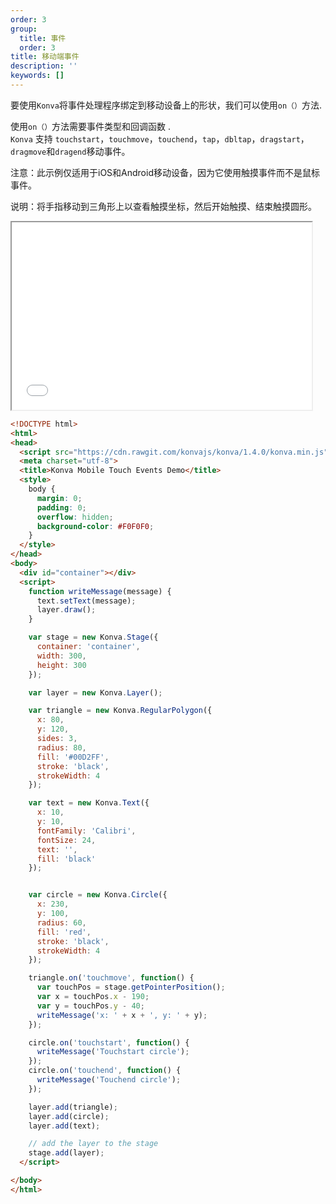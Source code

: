 ```yaml
---
order: 3
group:
  title: 事件
  order: 3
title: 移动端事件
description: ''
keywords: []
---
```


要使用`Konva`将事件处理程序绑定到移动设备上的形状，我们可以使用`on（）`方法.      
  
使用`on（）`方法需要事件类型和回调函数 .   
`Konva` 支持  `touchstart`，`touchmove`，`touchend`，`tap`，`dbltap`，`dragstart`，`dragmove`和`dragend`移动事件。 



注意：此示例仅适用于iOS和Android移动设备，因为它使用触摸事件而不是鼠标事件。  

说明：将手指移动到三角形上以查看触摸坐标，然后开始触摸、结束触摸圆形。


<iframe src="/downloads/code/events/Mobile_Events.html" style="width: 50vw;height:300px;"></iframe>


```html
<!DOCTYPE html>
<html>
<head>
  <script src="https://cdn.rawgit.com/konvajs/konva/1.4.0/konva.min.js"></script>
  <meta charset="utf-8">
  <title>Konva Mobile Touch Events Demo</title>
  <style>
    body {
      margin: 0;
      padding: 0;
      overflow: hidden;
      background-color: #F0F0F0;
    }
  </style>
</head>
<body>
  <div id="container"></div>
  <script>
    function writeMessage(message) {
      text.setText(message);
      layer.draw();
    }

    var stage = new Konva.Stage({
      container: 'container',
      width: 300,
      height: 300
    });

    var layer = new Konva.Layer();

    var triangle = new Konva.RegularPolygon({
      x: 80,
      y: 120,
      sides: 3,
      radius: 80,
      fill: '#00D2FF',
      stroke: 'black',
      strokeWidth: 4
    });

    var text = new Konva.Text({
      x: 10,
      y: 10,
      fontFamily: 'Calibri',
      fontSize: 24,
      text: '',
      fill: 'black'
    });


    var circle = new Konva.Circle({
      x: 230,
      y: 100,
      radius: 60,
      fill: 'red',
      stroke: 'black',
      strokeWidth: 4
    });

    triangle.on('touchmove', function() {
      var touchPos = stage.getPointerPosition();
      var x = touchPos.x - 190;
      var y = touchPos.y - 40;
      writeMessage('x: ' + x + ', y: ' + y);
    });

    circle.on('touchstart', function() {
      writeMessage('Touchstart circle');
    });
    circle.on('touchend', function() {
      writeMessage('Touchend circle');
    });

    layer.add(triangle);
    layer.add(circle);
    layer.add(text);

    // add the layer to the stage
    stage.add(layer);
  </script>

</body>
</html>
```
